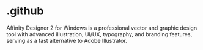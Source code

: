 # .github
Affinity Designer 2 for Windows is a professional vector and graphic design tool with advanced illustration, UI/UX, typography, and branding features, serving as a fast alternative to Adobe Illustrator.
